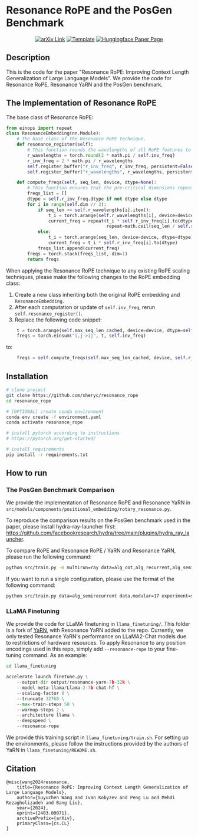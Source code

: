 # Resonance RoPE and the PosGen Benchmark
<div align="center">
<a href="https://arxiv.org/abs/2403.00071"><img alt="arXiv Link" src="https://img.shields.io/badge/arXiv-2403.00071-blue"></a>
<a href="https://github.com/ashleve/lightning-hydra-template"><img alt="Template" src="https://img.shields.io/badge/-Lightning--Hydra--Template-017F2F?style=flat&logo=github&labelColor=gray"></a>
<a href="https://huggingface.co/papers/2403.00071"><img alt="Huggingface Paper Page" src="https://huggingface.co/datasets/huggingface/badges/resolve/main/paper-page-sm-dark.svg"></a><br>
</div>

## Description

This is the code for the paper "Resonance RoPE: Improving Context Length Generalization of Large Language Models". We provide the code for Resonance RoPE, Resonance YaRN and the PosGen benchmark.

## The Implementation of Resonance RoPE

The base class of Resonance RoPE:

```python
from einops import repeat
class ResonanceEmbedding(nn.Module):
    # The base class of the Resonance RoPE technique.
    def resonance_register(self):
        # This function rounds the wavelengths of all RoPE features to their closest integer based on self.inv_freq.
        r_wavelengths = torch.round(2 * math.pi / self.inv_freq)
        r_inv_freq = 2 * math.pi / r_wavelengths
        self.register_buffer("r_inv_freq", r_inv_freq, persistent=False)
        self.register_buffer("r_wavelengths", r_wavelengths, persistent=False)

    def compute_freqs(self, seq_len, device, dtype=None):
        # This function ensures that the pre-critical dimensions repeats the computed values.
        freqs_list = []
        dtype = self.r_inv_freq.dtype if not dtype else dtype
        for i in range(self.dim // 2):
            if seq_len >= self.r_wavelengths[i].item():
                t_i = torch.arange(self.r_wavelengths[i], device=device, dtype=dtype)
                current_freq = repeat(t_i * self.r_inv_freq[i].to(dtype), 'l -> (repeat l)',
                                      repeat=math.ceil(seq_len / self.r_wavelengths[i].item())).reshape(-1)[:seq_len]
            else:
                t_i = torch.arange(seq_len, device=device, dtype=dtype)
                current_freq = t_i * self.r_inv_freq[i].to(dtype)
            freqs_list.append(current_freq)
        freqs = torch.stack(freqs_list, dim=1)
        return freqs
```

When applying the Resonance RoPE technique to any existing RoPE scaling techniques, please make the following changes to the RoPE embedding class:

1. Create a new class inheriting both the original RoPE embedding and ``ResonanceEmbedding``.
2. After each computation or update of ``self.inv_freq``, rerun ``self.resonance_register()``.
3. Replace the following code snippet:
```python
    t = torch.arange(self.max_seq_len_cached, device=device, dtype=self.inv_freq.dtype)
    freqs = torch.einsum("i,j->ij", t, self.inv_freq)
```
to:
```python
    freqs = self.compute_freqs(self.max_seq_len_cached, device, self.r_inv_freq.dtype)
```

## Installation

```bash
# clone project
git clone https://github.com/sheryc/resonance_rope
cd resonance_rope

# [OPTIONAL] create conda environment
conda env create -f environment.yaml
conda activate resonance_rope

# install pytorch according to instructions
# https://pytorch.org/get-started/

# install requirements
pip install -r requirements.txt
```

## How to run

### The PosGen Benchmark Comparison

We provide the implementation of Resonance RoPE and Resonance YaRN in ``src/models/components/positional_embedding/rotary_resonance.py``.

To reproduce the comparison results on the PosGen benchmark used in the paper, please install hydra-ray-launcher first: https://github.com/facebookresearch/hydra/tree/main/plugins/hydra_ray_launcher.

To compare RoPE and Resonance RoPE / YaRN and Resonance YaRN, please run the following command:

```bash
python src/train.py -m multirun=ray data=alg_cot,alg_recurrent,alg_semirecurrent data.modular=17 experiment=sweep model.model.position_encoding_type=rotary_hf,rotary_scaled_yarn,rotary_resonance,rotary_resonance_yarn logger=aim model.compile=false trainer.precision=32 model.optimizer.lr=0.0002 trainer.min_epochs=150 trainer.max_epochs=150 seed=5549,4955,42,3701,49 mode.model.base=10000

```

If you want to run a single configuration, please use the format of the following command:

```bash
python src/train.py data=alg_semirecurrent data.modular=17 experiment=sweep model.model.position_encoding_type=rotary_resonance_yarn logger=aim model.compile=false trainer.precision=32 model.optimizer.lr=0.0002 trainer.min_epochs=150 trainer.max_epochs=150 seed=5549 mode.model.base=10000
```

### LLaMA Finetuning

We provide the code for LLaMA finetuning in ``llama_finetuning/``. This folder is a fork of [YaRN](https://github.com/jquesnelle/yarn), with Resonance YaRN added to the repo. Currently, we only tested Resonance YaRN's performance on LLaMA2-Chat models due to restrictions of hardware resources. To apply Resonance to any position encodings used in this repo, simply add ``--resonance-rope`` to your fine-tuning command. As an example:

```bash
cd llama_finetuning
```
```python
accelerate launch finetune.py \
    --output-dir output/resonance-yarn-7b-32k \
    --model meta-llama/Llama-2-7b-chat-hf \
    --scaling-factor 8 \
    --truncate 32768 \
    --max-train-steps 50 \
    --warmup-steps 2 \
    --architecture llama \
    --deepspeed \
    --resonance-rope
```

We provide this training script in ``llama_finetuning/train.sh``. For setting up the environments, please follow the instructions provided by the authors of YaRN in ``llama_finetuning/README.sh``.

## Citation

```
@misc{wang2024resonance,
    title={Resonance RoPE: Improving Context Length Generalization of Large Language Models},
    author={Suyuchen Wang and Ivan Kobyzev and Peng Lu and Mehdi Rezagholizadeh and Bang Liu},
    year={2024},
    eprint={2403.00071},
    archivePrefix={arXiv},
    primaryClass={cs.CL}
}
```

